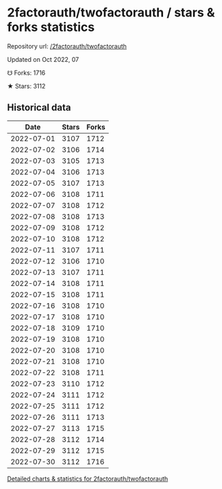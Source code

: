# 2factorauth/twofactorauth / stars & forks statistics

Repository url: [/2factorauth/twofactorauth](https://github.com/2factorauth/twofactorauth)

Updated on Oct 2022, 07

☋ Forks: 1716

★ Stars: 3112

## Historical data
| Date | Stars | Forks |
|------|-------|-------|
| 2022-07-01 | 3107 | 1712 | 
| 2022-07-02 | 3106 | 1714 | 
| 2022-07-03 | 3105 | 1713 | 
| 2022-07-04 | 3106 | 1713 | 
| 2022-07-05 | 3107 | 1713 | 
| 2022-07-06 | 3108 | 1711 | 
| 2022-07-07 | 3108 | 1712 | 
| 2022-07-08 | 3108 | 1713 | 
| 2022-07-09 | 3108 | 1712 | 
| 2022-07-10 | 3108 | 1712 | 
| 2022-07-11 | 3107 | 1711 | 
| 2022-07-12 | 3106 | 1710 | 
| 2022-07-13 | 3107 | 1711 | 
| 2022-07-14 | 3108 | 1711 | 
| 2022-07-15 | 3108 | 1711 | 
| 2022-07-16 | 3108 | 1710 | 
| 2022-07-17 | 3108 | 1710 | 
| 2022-07-18 | 3109 | 1710 | 
| 2022-07-19 | 3108 | 1710 | 
| 2022-07-20 | 3108 | 1710 | 
| 2022-07-21 | 3108 | 1710 | 
| 2022-07-22 | 3108 | 1711 | 
| 2022-07-23 | 3110 | 1712 | 
| 2022-07-24 | 3111 | 1712 | 
| 2022-07-25 | 3111 | 1712 | 
| 2022-07-26 | 3111 | 1713 | 
| 2022-07-27 | 3113 | 1715 | 
| 2022-07-28 | 3112 | 1714 | 
| 2022-07-29 | 3112 | 1715 | 
| 2022-07-30 | 3112 | 1716 | 


[Detailed charts & statistics for 2factorauth/twofactorauth](https://reviewgithub.com/rep/2factorauth/twofactorauth)
